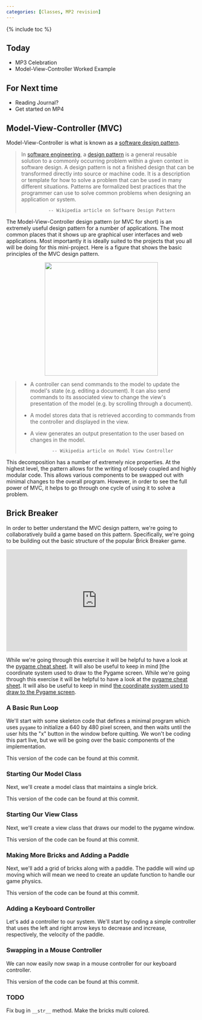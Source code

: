 ```yaml
---
categories: [Classes, MP2 revision]
---
```


{% include toc %}

## Today

* MP3 Celebration
* Model-View-Controller Worked Example

## For Next time
* Reading Journal?
* Get started on MP4

## Model-View-Controller (MVC)
Model-View-Controller is what is known as a [software design pattern](https://en.wikipedia.org/wiki/Software_design_pattern).

> In [software engineering](https://en.wikipedia.org/wiki/Software_engineering), a [design pattern](https://en.wikipedia.org/wiki/Design_pattern) is a general reusable solution to a commonly occurring problem within a given context in software design. A design pattern is not a finished design that can be transformed directly into source or machine code. It is a description or template for how to solve a problem that can be used in many different situations. Patterns are formalized best practices that the programmer can use to solve common problems when designing an application or system.
>
>               -- Wikipedia article on Software Design Pattern

The Model-View-Controller design pattern (or MVC for short) is an extremely useful design pattern for a number of applications.  The most common places that it shows up are graphical user interfaces and web applications.  Most importantly it is ideally suited to the projects that you all will be doing for this mini-project.  Here is a figure that shows the basic principles of the MVC design pattern.

<p align="center">
<img src="https://upload.wikimedia.org/wikipedia/commons/thumb/a/a0/MVC-Process.svg/500px-MVC-Process.svg.png" width="300"/></p>

> * A controller can send commands to the model to update the model's state (e.g. editing a document). It can also send commands to its associated view to change the view's presentation of the model (e.g. by scrolling through a document).
> * A model stores data that is retrieved according to commands from the controller and displayed in the view.
> * A view generates an output presentation to the user based on changes in the model.
>
>               -- Wikipedia article on Model View Controller

This decomposition has a number of extremely nice properties.  At the highest level, the pattern allows for the writing of loosely coupled and highly modular code.  This allows various components to be swapped out with minimal changes to the overall program.  However, in order to see the full power of MVC, it helps to go through one cycle of using it to solve a problem.

## Brick Breaker

In order to better understand the MVC design pattern, we're going to collaboratively build a game based on this pattern.  Specifically, we're going to be building out the basic structure of the popular Brick Breaker game.

<div class="sites-embed-align-center-wrapping-off"><div class="sites-embed-border-off sites-embed" style="width:480px;"><div class="sites-embed-content sites-embed-type-youtube"><iframe title="YouTube video player" class="youtube-player" type="text/html" src="https://www.youtube.com/embed/JRAPnuwnpRs?rel=0&amp;wmode=opaque" frameborder="0" allowFullScreen="true" width="480" height="270"></iframe></div></div></div>

While we're going through this exercise it will be helpful to have a look at the [pygame cheat sheet](http://inventwithpython.com/blogstatic/pygamecheatsheet.png?27f655).  It will also be useful to keep in mind [the coordinate system used to draw to the Pygame screen.
While we're going through this exercise it will be helpful to have a look at the [pygame cheat sheet](http://inventwithpython.com/blogstatic/pygamecheatsheet.png?27f655).  It will also be useful to keep in mind [the coordinate system used to draw to the Pygame screen](https://www.pygame.org/docs/ref/display.html).

### A Basic Run Loop

We'll start with some skeleton code that defines a minimal program which uses `pygame` to initialize a 640 by 480 pixel screen, and then waits until the user hits the "x" button in the window before quitting.  We won't be coding this part live, but we will be going over the basic components of the implementation.

This version of the code can be found at this commit.

### Starting Our Model Class

Next, we'll create a model class that maintains a single brick.

This version of the code can be found at this commit.

### Starting Our View Class

Next, we'll create a view class that draws our model to the pygame window.

This version of the code can be found at this commit.

### Making More Bricks and Adding a Paddle

Next, we'll add a grid of bricks along with a paddle.  The paddle will wind up moving which will mean we need to create an update function to handle our game physics.

This version of the code can be found at this commit.

### Adding a Keyboard Controller

Let's add a controller to our system.  We'll start by coding a simple controller that uses the left and right arrow keys to decrease and increase, respectively, the velocity of the paddle.

### Swapping in a Mouse Controller

We can now easily now swap in a mouse controller for our keyboard controller.

This version of the code can be found at this commit.

### TODO

Fix bug in `__str__` method.  Make the bricks multi colored.
